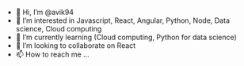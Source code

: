 - 👋 Hi, I’m @avik94
- 👀 I’m interested in Javascript, React, Angular, Python, Node, Data science, Cloud computing 
- 🌱 I’m currently learning (Cloud computing, Python for data science)
- 💞️ I’m looking to collaborate on React
- 📫 How to reach me ...

<!---
avik94/avik94 is a ✨ special ✨ repository because its `README.md` (this file) appears on your GitHub profile.
You can click the Preview link to take a look at your changes.
--->
